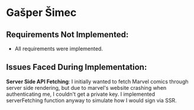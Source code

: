 # Gašper Šimec

## Requirements Not Implemented:

- All requirements were implemented.

## Issues Faced During Implementation:

**Server Side API Fetching**: I initially wanted to fetch Marvel comics through server side rendering, but due to marvel's website crashing when authenticating me, I couldn't get a private key. I implemented serverFetching function anyway to simulate how I would sign via SSR.
